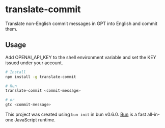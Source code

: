 # translate-commit

Translate non-English commit messages in GPT into English and commit them.

## Usage

Add OPENAI_API_KEY to the shell environment variable and set the KEY issued under your account.

```bash
# Install
npm install -g translate-commit

# Run
translate-commit <commit-message>

# or
gtc <commit-message>
```

This project was created using `bun init` in bun v0.6.0. [Bun](https://bun.sh) is a fast all-in-one JavaScript runtime.

<!--- publish command
bun build src/index.ts --outfile=dist/cli.js --minify --target=node
chmod +x dist/cli.js

npm login
npm publish --access public

-->

